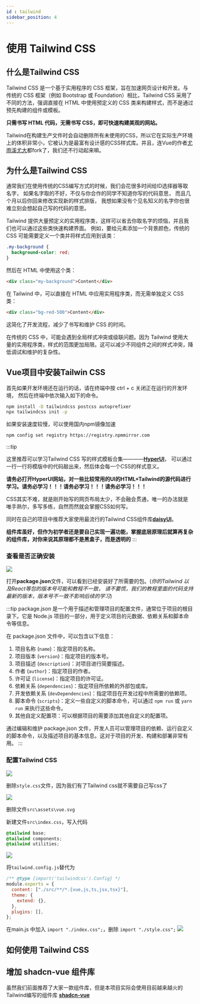 ```yaml
---
id : tailwind
sidebar_position: 4
---
```


# 使用 Tailwind CSS

## 什么是Tailwind CSS

Tailwind CSS 是一个基于实用程序的 CSS 框架，旨在加速网页设计和开发。与传统的 CSS 框架（例如 Bootstrap 或 Foundation）相比，Tailwind CSS 采用了不同的方法，强调直接在 HTML 中使用预定义的 CSS 类来构建样式，而不是通过预先构建的组件或模板。

**只需书写 HTML 代码，无需书写 CSS，即可快速构建美观的网站。**

Tailwind在构建生产文件时会自动删除所有未使用的CSS，所以它在实际生产环境上的体积非常小，它被认为是最富有设计感的CSS样式库。并且，连Vue的作者[尤雨溪尤大](https://zh.wikipedia.org/wiki/%E5%B0%A4%E9%9B%A8%E6%BA%AA)都fork了，我们还不行动起来嘛。

## 为什么是Tailwind CSS

通常我们在使用传统的CSS编写方式的时候，我们会花很多时间给ID选择器等取名字，
如果名字取的不好，不仅与你合作的同学不知道你写的代码意思，
而且几个月以后你回来修改实现新的样式排版，
我想如果没有个见名知义的名字你也很难立刻会想起自己写的代码的意思。

Tailwind 提供大量预定义的实用程序类，这样可以省去你取名字的烦恼，并且我们也可以通过这些类快速构建界面。
例如，要给元素添加一个背景颜色，传统的 CSS 可能需要定义一个类并将样式应用到该类：

```css
.my-background {
  background-color: red;
}
```

然后在 HTML 中使用这个类：

```html
<div class="my-background">Content</div>
```

在 Tailwind 中，可以直接在 HTML 中应用实用程序类，而无需单独定义 CSS 类：

```html
<div class="bg-red-500">Content</div>
```

这简化了开发流程，减少了书写和维护 CSS 的时间。

在传统的 CSS 中，可能会遇到全局样式冲突或级联问题。因为 Tailwind 使用大量的实用程序类，样式的范围更加局限。这可以减少不同组件之间的样式冲突，降低调试和维护的复杂性。

## Vue项目中安装Tailwin CSS

首先如果开发环境还在运行的话，请在终端中按 ctrl + c 关闭正在运行的开发环境，
然后在终端中依次输入如下的命令。

```bash
npm install -D tailwindcss postcss autoprefixer
npx tailwindcss init -p
```

如果安装速度较慢，可以使用国内npm镜像加速
```bash
npm config set registry https://registry.npmmirror.com
```

:::tip

这里推荐可以学习Tailwind CSS 写的样式模板合集————[**HyperUI**](https://www.hyperui.dev/)，
可以通过一行一行将模版中的代码敲出来，然后体会每一个CSS的样式意义。

**请务必打开HyperUI网站，对一些比较常用的UI的HTML+Tailwind的源代码进行学习。请务必学习！！！请务必学习！！！请务必学习！！！**

CSS其实不难，就是刚开始写的网页布局太少，不会融会贯通，唯一的办法就是唯手熟尔，多写多练，自然而然就会掌握CSS如何写。

同时在自己的项目中推荐大家使用最流行的Tailwind CSS组件库[**daisyUI**](https://daisyui.com/)。

**组件库虽好，但作为初学者还是要自己实现一遍功能，掌握底层原理后就算再复杂的组件库，对你来说其原理都不是黑盒子，而是透明的**
:::

### 查看是否正确安装

![](img/1_9.png)

打开**package.json**文件，可以看到已经安装好了所需要的包。(*你的Tailwind 以及React等包的版本号可能和教程不一致，
请不要慌，我们的教程里面的代码支持最新的版本，版本号不一致不影响后续的学习*)

:::tip
package.json 是一个用于描述和管理项目的配置文件，通常位于项目的根目录下。它是 Node.js 项目的一部分，用于定义项目的元数据、依赖关系和脚本命令等信息。

在 package.json 文件中，可以包含以下信息：

1. 项目名称 (`name`)：指定项目的名称。
2. 项目版本 (`version`)：指定项目的版本号。
3. 项目描述 (`description`)：对项目进行简要描述。
4. 作者 (`author`)：指定项目的作者。
5. 许可证 (`license`)：指定项目的许可证。
6. 依赖关系 (`dependencies`)：指定项目所依赖的外部包或库。
7. 开发依赖关系 (`devDependencies`)：指定项目在开发过程中所需要的依赖项。
8. 脚本命令 (`scripts`)：定义一些自定义的脚本命令，可以通过 `npm run` 或 `yarn run` 来执行这些命令。
9. 其他自定义配置项：可以根据项目的需要添加其他自定义的配置项。

通过编辑和维护 package.json 文件，开发人员可以管理项目的依赖、运行自定义的脚本命令，以及描述项目的基本信息。这对于项目的开发、构建和部署非常有用。
:::

### 配置Tailwind CSS

![](img/1_10.png)

删除`style.css`文件，因为我们有了Tailwind css就不需要自己写css了

![](img/1_13.png)

删除文件`src\assets\vue.svg`

新建文件`src\index.css`，写入代码

```css
@tailwind base;
@tailwind components;
@tailwind utilities;
```
![](img/1_16.png)

将`tailwind.config.js`替代为
```jsx
/** @type {import('tailwindcss').Config} */
module.exports = {
  content: ["./src/**/*.{vue,js,ts,jsx,tsx}"],
  theme: {
    extend: {},
  },
  plugins: [],
};


```

在main.js 中加入 ```import "./index.css";```，删除 ```import "./style.css";```
![](img/1_17.png)


## 如何使用 Tailwind CSS





## 增加 shadcn-vue 组件库

虽然我们前面推荐了大家一款组件库，但是本项目实际会使用目前越来越火的Tailwind编写的组件库 [**shadcn-vue**](https://www.shadcn-vue.com/)